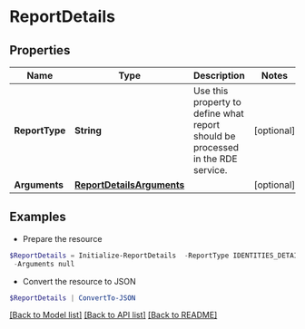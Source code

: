 # ReportDetails
## Properties

Name | Type | Description | Notes
------------ | ------------- | ------------- | -------------
**ReportType** | **String** | Use this property to define what report should be processed in the RDE service. | [optional] 
**Arguments** | [**ReportDetailsArguments**](ReportDetailsArguments.md) |  | [optional] 

## Examples

- Prepare the resource
```powershell
$ReportDetails = Initialize-ReportDetails  -ReportType IDENTITIES_DETAILS `
 -Arguments null
```

- Convert the resource to JSON
```powershell
$ReportDetails | ConvertTo-JSON
```

[[Back to Model list]](../README.md#documentation-for-models) [[Back to API list]](../README.md#documentation-for-api-endpoints) [[Back to README]](../README.md)

